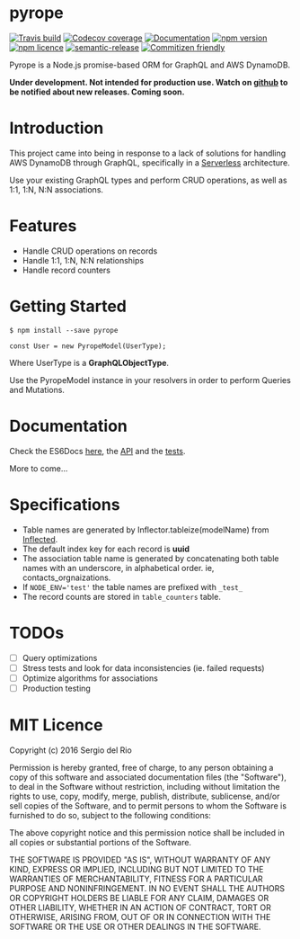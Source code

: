 pyrope
====== 
[![Travis build](https://img.shields.io/travis/sdelrio0/pyrope.svg?style=flat)](https://travis-ci.org/sdelrio0/pyrope)
[![Codecov coverage](https://img.shields.io/codecov/c/github/sdelrio0/pyrope.svg?style=flat)]()
[![Documentation](https://doc.esdoc.org/github.com/sdelrio0/pyrope/badge.svg)](https://doc.esdoc.org/github.com/sdelrio0/pyrope/)
[![npm version](https://img.shields.io/npm/v/pyrope.svg?style=flat)]()
[![npm licence](https://img.shields.io/npm/l/pyrope.svg?style=flat)](https://en.wikipedia.org/wiki/MIT_License)
[![semantic-release](https://img.shields.io/badge/%20%20%F0%9F%93%A6%F0%9F%9A%80-semantic--release-e10079.svg?style=flat)](https://github.com/semantic-release/semantic-release)
[![Commitizen friendly](https://img.shields.io/badge/commitizen-friendly-brightgreen.svg?style=flat)](http://commitizen.github.io/cz-cli/)

Pyrope is a Node.js promise-based ORM for GraphQL and AWS DynamoDB.

**Under development. Not intended for production use. Watch on [github](https://github.com/sdelrio0/pyrope) to be notified about new releases. Coming soon.**

Introduction
============
This project came into being in response to a lack of solutions for handling AWS DynamoDB through GraphQL, specifically in a [Serverless](http://serverless.com) architecture.
 
Use your existing GraphQL types and perform CRUD operations, as well as 1:1, 1:N, N:N associations.

Features
========
* Handle CRUD operations on records
* Handle 1:1, 1:N, N:N relationships
* Handle record counters

Getting Started
===============
```
$ npm install --save pyrope
```

```
const User = new PyropeModel(UserType);
```

Where UserType is a **GraphQLObjectType**.

Use the PyropeModel instance in your resolvers in order to perform Queries and Mutations.

Documentation
=============
Check the ES6Docs [here](https://doc.esdoc.org/github.com/sdelrio0/pyrope), the [API](https://doc.esdoc.org/github.com/sdelrio0/pyrope/class/lib/models.js~PyropeModel.html) and the [tests](https://github.com/sdelrio0/pyrope/tree/master/__tests__).

More to come...
 
Specifications
==============
* Table names are generated by Inflector.tableize(modelName) from [Inflected](https://github.com/martinandert/inflected).
* The default index key for each record is **uuid**
* The association table name is generated by concatenating both table names with an underscore, in alphabetical order. ie, contacts_orgnaizations.
* If `NODE_ENV='test'` the table names are prefixed with `_test_`
* The record counts are stored in `table_counters` table.

TODOs
=====
- [ ] Query optimizations
- [ ] Stress tests and look for data inconsistencies (ie. failed requests)
- [ ] Optimize algorithms for associations
- [ ] Production testing

MIT Licence
===========

Copyright (c) 2016 Sergio del Rio


Permission is hereby granted, free of charge, to any person obtaining a copy of this software and associated documentation files (the "Software"), to deal in the Software without restriction, including without limitation the rights to use, copy, modify, merge, publish, distribute, sublicense, and/or sell copies of the Software, and to permit persons to whom the Software is furnished to do so, subject to the following conditions:

The above copyright notice and this permission notice shall be included in all copies or substantial portions of the Software.

THE SOFTWARE IS PROVIDED "AS IS", WITHOUT WARRANTY OF ANY KIND, EXPRESS OR IMPLIED, INCLUDING BUT NOT LIMITED TO THE WARRANTIES OF MERCHANTABILITY, FITNESS FOR A PARTICULAR PURPOSE AND NONINFRINGEMENT. IN NO EVENT SHALL THE AUTHORS OR COPYRIGHT HOLDERS BE LIABLE FOR ANY CLAIM, DAMAGES OR OTHER LIABILITY, WHETHER IN AN ACTION OF CONTRACT, TORT OR OTHERWISE, ARISING FROM, OUT OF OR IN CONNECTION WITH THE SOFTWARE OR THE USE OR OTHER DEALINGS IN THE SOFTWARE.